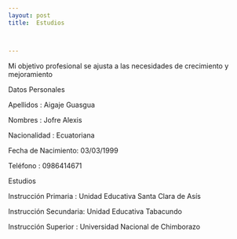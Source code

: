 ```yaml
---
layout: post
title:  Estudios



---
```

Mi objetivo profesional se ajusta a las necesidades de crecimiento y mejoramiento

Datos Personales

Apellidos : Aigaje Guasgua

Nombres :   Jofre Alexis

Nacionalidad : Ecuatoriana

Fecha de Nacimiento:  03/03/1999

Teléfono : 0986414671


Estudios

Instrucción Primaria : Unidad Educativa Santa Clara de Asís

Instrucción Secundaria: Unidad Educativa  Tabacundo

Instrucción Superior : Universidad Nacional de Chimborazo
